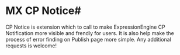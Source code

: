# MX CP Notice#

CP Notice is extension  which to call to make ExpressionEngine CP Notification more visible and frendly for users. 
It is also help make the process of error finding on Publish page more simple. Any additional requests is welcome!

